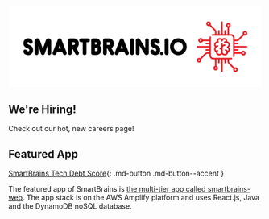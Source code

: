 ![SmartBrains.io](images/logo.jpg)

## We're Hiring!

Check out our hot, new careers page!

## Featured App

[SmartBrains Tech Debt Score](http://app.smartbrains.io){: .md-button .md-button--accent }

The featured app of SmartBrains is [the multi-tier app called smartbrains-web](https://github.com/smartbrainsio/smartbrains-techdebtscore).  The app stack is on the AWS Amplify platform and uses React.js, Java and the DynamoDB noSQL database.
